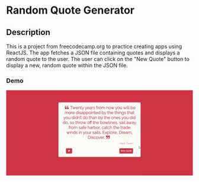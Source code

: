 # Random Quote Generator 

## Description
This is a project from freecodecamp.org to practice creating apps using ReactJS. The app fetches a JSON file containing quotes and displays a random quote to the user. The user can click on the "New Quote" button to display a new, random quote within the JSON file. 

### Demo 
![Random Quote Generator Demo](public/rqm.gif)
